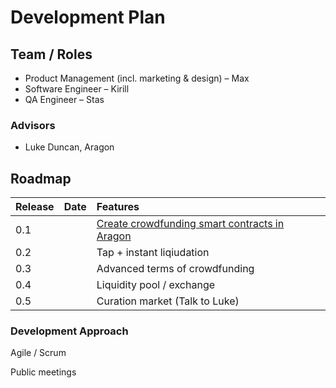 # Development Plan

## Team / Roles

* Product Management \(incl. marketing & design\) – Max
* Software Engineer – Kirill
* QA Engineer – Stas

### Advisors

* Luke Duncan, Aragon

## Roadmap

| Release | Date | Features |
| :--- | :--- | :--- |
| 0.1 |  | [Create crowdfunding smart contracts in Aragon](https://4ire-labs.gitbook.io/apiary/development-plan/create-crowdfunding-smart-contracts-in-aragon) |
| 0.2 |  | Tap + instant liqiudation |
| 0.3 |  | Advanced terms of crowdfunding |
| 0.4 |  | Liquidity pool / exchange |
| 0.5 |  | Curation market \(Talk to Luke\) |

### Development Approach

Agile / Scrum

Public meetings

